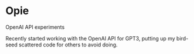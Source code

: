 # Opie
OpenAI API experiments

Recently started working with the OpenAI API for GPT3, putting up my
bird-seed scattered code for others to avoid doing.
